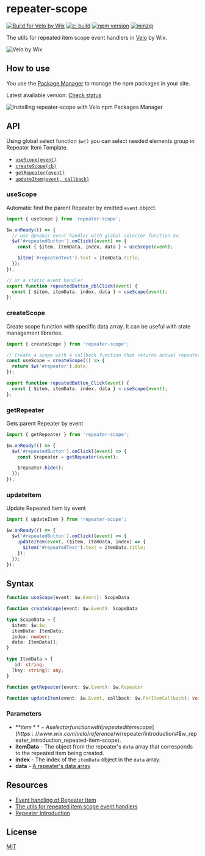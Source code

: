 # repeater-scope

[![Build for Velo by Wix](https://img.shields.io/badge/Built%20for-Velo%20by%20Wix-3638f4)](https://wix.com/velo)
[![ci build](https://github.com/shoonia/repeater-scope/actions/workflows/ci.yml/badge.svg)](https://github.com/shoonia/repeater-scope/actions/workflows/ci.yml)
[![npm version](https://badgen.net/npm/v/repeater-scope)](https://www.npmjs.com/package/repeater-scope)
[![minzip](https://badgen.net/bundlephobia/minzip/repeater-scope)](https://bundlephobia.com/result?p=repeater-scope)

The utils for repeated item scope event handlers in [Velo](https://www.wix.com/velo) by Wix.

![Velo by Wix](https://static.wixstatic.com/shapes/e3b156_89be007cf73e40da8513b7cede9bf089.svg)

## How to use

You use the [Package Manager](https://support.wix.com/en/article/velo-working-with-npm-packages) to manage the npm packages in your site.

Latest available version: [Check status](https://www.wix.com/velo/npm-modules)

![Installing repeater-scope with Velo npm Packages Manager](https://static.wixstatic.com/media/e3b156_d76c5e0dcf574ed192869d57ee9186c7~mv2.jpg)

## API

Using global select function `$w()` you can select needed elements group in Repeater Item Template.

- [`useScope(event)`](#usescope)
- [`createScope(cb)`](#createscope)
- [`getRepeater(event)`](#getrepeater)
- [`updateItem(event, callback)`](#updateitem)

### useScope

Automatic find the parent Repeater by emitted `event` object.

```js
import { useScope } from 'repeater-scope';

$w.onReady(() => {
  // use dynamic event handler with global selector function $w
  $w('#repeatedButton').onClick((event) => {
    const { $item, itemData, index, data } = useScope(event);

    $item('#repeatedText').text = itemData.title;
  });
});

// or a static event handler
export function repeatedButton_dblClick(event) {
  const { $item, itemData, index, data } = useScope(event);
};
```

### createScope

Create scope function with specific data array. It can be useful with state management libraries.

```js
import { createScope } from 'repeater-scope';

// Create a scope with a callback function that returns actual repeater data.
const useScope = createScope(() => {
  return $w('#repeater').data;
});

export function repeatedButton_Click(event) {
  const { $item, itemData, index, data } = useScope(event);
};
```

### getRepeater

Gets parent Repeater by event

```js
import { getRepeater } from 'repeater-scope';

$w.onReady(() => {
  $w('#repeatedButton').onClick((event) => {
    const $repeater = getRepeater(event);

    $repeater.hide();
  });
});
```

### updateItem

Update Repeated Item by event

```js
import { updateItem } from 'repeater-scope';

$w.onReady(() => {
  $w('#repeatedButton').onClick((event) => {
    updateItem(event, ($item, itemData, index) => {
      $item('#repeatedText').text = itemData.title;
    });
  });
});
```

## Syntax

```ts
function useScope(event: $w.Event): ScopeData

function createScope(event: $w.Event): ScopeData

type ScopeData = {
  $item: $w.$w;
  itemData: ItemData;
  index: number;
  data: ItemData[];
}

type ItemData = {
  _id: string;
  [key: string]: any;
}

function getRepeater(event: $w.Event): $w.Repeater

function updateItem(event: $w.Event, callback: $w.ForItemCallback): void
```

### Parameters

- **$item** - A selector function with [repeated item scope](https://www.wix.com/velo/reference/$w/repeater/introduction#$w_repeater_introduction_repeated-item-scope).
- **itemData** - The object from the repeater's `data` array that corresponds to the repeated item being created.
- **index** - The index of the `itemData` object in the `data` array.
- **data** - [A repeater's data array](https://www.wix.com/velo/reference/$w/repeater/data)

## Resources

- [Event handling of Repeater Item](https://shoonia.site/event-handling-of-repeater-item/)
- [The utils for repeated item scope event handlers](https://shoonia.site/the-utils-for-repeated-item-scope-event-handlers)
- [Repeater Introduction](https://www.wix.com/velo/reference/$w/repeater/introduction)

## License

[MIT](./LICENSE)
